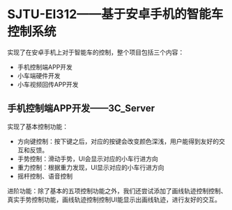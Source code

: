 # SJTU-EI312——基于安卓手机的智能车控制系统 

实现了在安卓手机上对于智能车的控制，整个项目包括三个内容：
   + 手机控制端APP开发
   + 小车端硬件开发
   + 小车视频回传APP开发
    
## 手机控制端APP开发——3C_Server
实现了基本控制功能：
   + 方向键控制：按下键之后，对应的按键会改变颜色深浅，用户能得到友好的交互和反馈。
   + 手势控制：滑动手势，UI会显示对应的小车行进方向
   + 重力控制：根据重力发现，UI显示对应的小车行进方向
   + 摇杆控制、语音控制

进阶功能：除了基本的五项控制功能之外，我们还尝试添加了画线轨迹控制控制、真实手势控制功能，画线轨迹控制控制UI能显示出画线轨迹，进行友好的交互。
